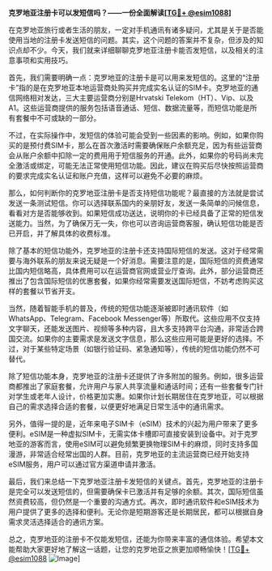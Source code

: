 **克罗地亚注册卡可以发短信吗？——一份全面解读[[TG💪+ @esim1088](https://t.me/s/esim1088)]**

在克罗地亚旅行或者生活的朋友，一定对手机通讯有诸多疑问，尤其是关于是否能使用当地的注册卡发送短信的问题。其实，这个问题的答案并不复杂，但涉及的知识点却不少。今天，我们就来详细聊聊克罗地亚注册卡能否发短信，以及相关的注意事项和实用技巧。

首先，我们需要明确一点：克罗地亚的注册卡是可以用来发短信的。这里的“注册卡”指的是在克罗地亚本地运营商处购买并完成实名认证的SIM卡。克罗地亚的通信网络相对发达，三大主要运营商分别是Hrvatski Telekom（HT）、Vip、以及A1。这些运营商提供的服务包括语音通话、短信、数据流量等，而短信功能是所有套餐中不可或缺的一部分。

不过，在实际操作中，发短信的体验可能会受到一些因素的影响。例如，如果你购买的是预付费SIM卡，那么在首次激活时需要确保账户余额充足，因为有些运营商会从账户余额中扣除一定的费用用于短信服务的开通。此外，如果你的号码尚未完全激活或绑定，可能无法正常使用短信功能。因此，建议在购买后尽快按照运营商的要求完成实名认证和账户充值，这样可以避免不必要的麻烦。

那么，如何判断你的克罗地亚注册卡是否支持短信功能呢？最直接的方法就是尝试发送一条测试短信。你可以选择联系国内的亲朋好友，发送一条简单的问候信息，看看对方是否能够收到。如果短信成功送达，说明你的卡已经具备了正常的短信发送能力。当然，为了确保万无一失，你也可以咨询运营商客服，确认短信功能是否已开启，并了解具体的收费标准。

除了基本的短信功能外，克罗地亚的注册卡还支持国际短信的发送。这对于经常需要与海外联系的朋友来说无疑是一个好消息。需要注意的是，国际短信的资费通常比国内短信略高，具体费用可以在运营商官网或营业厅查询。此外，部分运营商还推出了包含国际短信的优惠套餐，如果你经常需要发送国际短信，不妨考虑购买这样的套餐以节省开支。

当然，随着智能手机的普及，传统的短信功能逐渐被即时通讯软件（如WhatsApp、Telegram、Facebook Messenger等）所取代。这些应用不仅支持文字聊天，还能发送图片、视频等多种内容，且大多支持跨平台沟通，非常适合跨国交流。如果你的主要需求是发送文字信息，那么这些应用可能是更好的选择。不过，对于某些特定场景（如银行验证码、紧急通知等），传统的短信功能仍然不可替代。

除了短信功能本身，克罗地亚的注册卡还提供了许多附加的服务。例如，很多运营商都推出了家庭套餐，允许用户与家人共享流量和通话时间；还有一些套餐专门针对学生或老年人设计，价格更加实惠。如果你计划长期居住在克罗地亚，可以根据自己的需求选择合适的套餐，以便更好地满足日常生活中的通讯需求。

另外，值得一提的是，近年来电子SIM卡（eSIM）技术的兴起为用户带来了更多便利。eSIM是一种虚拟SIM卡，无需实体卡槽即可直接安装到设备中。对于克罗地亚的游客而言，使用eSIM可以避免频繁更换物理SIM卡的麻烦，同时支持多国漫游，非常适合经常出国的人群。目前，克罗地亚的主流运营商已经开始支持eSIM服务，用户可以通过官方渠道申请并激活。

最后，我们来总结一下克罗地亚注册卡发短信的关键点。首先，克罗地亚的注册卡是完全可以发送短信的，但需要确保卡已激活并有足够的余额。其次，国际短信虽然资费较高，但仍然是一个重要的沟通方式。再次，即时通讯软件和eSIM技术为用户提供了更多的选择和便利。无论你是短期游客还是长期居民，都可以根据自身需求灵活选择适合的通讯方案。

总之，克罗地亚的注册卡不仅能发短信，还能为你带来丰富的通信体验。希望本文能帮助大家更好地了解这一话题，让您的克罗地亚之旅更加顺畅愉快！[[TG💪+ @esim1088](https://t.me/s/esim1088) ![Image](https://i.postimg.cc/4NQfJmqS/Snipaste-2025-05-13-00-14-12.png)]